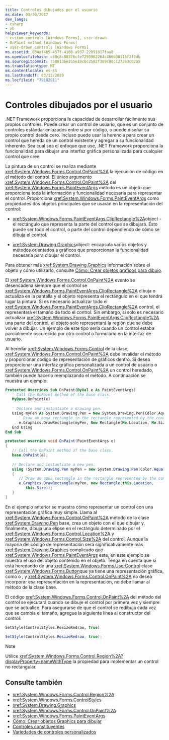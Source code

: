 ```yaml
---
title: Controles dibujados por el usuario
ms.date: 03/30/2017
dev_langs:
- csharp
- vb
helpviewer_keywords:
- custom controls [Windows Forms], user-drawn
- OnPaint method [Windows Forms]
- user-drawn controls [Windows Forms]
ms.assetid: 034af4b5-457f-4160-a937-22891817faa8
ms.openlocfilehash: c68c8c88376cfe7295962264c466030115f2f3db
ms.sourcegitcommit: 7588136e355e10cbc2582f389c90c127363c02a5
ms.translationtype: MT
ms.contentlocale: es-ES
ms.lasthandoff: 03/12/2020
ms.locfileid: "79182011"
---
```

# <a name="user-drawn-controls"></a>Controles dibujados por el usuario
.NET Framework proporciona la capacidad de desarrollar fácilmente sus propios controles. Puede crear un control de usuario, que es un conjunto de controles estándar enlazados entre sí por código, o puede diseñar su propio control desde cero. Incluso puede usar la herencia para crear un control que hereda de un control existente y agregar a su funcionalidad inherente. Sea cual sea el enfoque que use, .NET Framework proporciona la funcionalidad para dibujar una interfaz gráfica personalizada para cualquier control que cree.  
  
 La pintura de un control se realiza mediante <xref:System.Windows.Forms.Control.OnPaint%2A> la ejecución de código en el método del control. El único argumento <xref:System.Windows.Forms.Control.OnPaint%2A> del <xref:System.Windows.Forms.PaintEventArgs> método es un objeto que proporciona toda la información y funcionalidad necesaria para representar el control. Proporciona <xref:System.Windows.Forms.PaintEventArgs> como propiedades dos objetos principales que se usarán en la representación del control:  
  
- <xref:System.Windows.Forms.PaintEventArgs.ClipRectangle%2A>object - el rectángulo que representa la parte del control que se dibujará. Esto puede ser todo el control, o parte del control dependiendo de cómo se dibuja el control.  
  
- <xref:System.Drawing.Graphics>object: encapsula varios objetos y métodos orientados a gráficos que proporcionan la funcionalidad necesaria para dibujar el control.  
  
 Para obtener más <xref:System.Drawing.Graphics> información sobre el objeto y cómo utilizarlo, consulte [Cómo: Crear objetos gráficos para dibujo](../advanced/how-to-create-graphics-objects-for-drawing.md).  
  
 El <xref:System.Windows.Forms.Control.OnPaint%2A> evento se desencadena siempre que el control se <xref:System.Windows.Forms.PaintEventArgs.ClipRectangle%2A> dibuja o actualiza en la pantalla y el objeto representa el rectángulo en el que tendrá lugar la pintura. Si es necesario actualizar todo el <xref:System.Windows.Forms.PaintEventArgs.ClipRectangle%2A> control, el representará el tamaño de todo el control. Sin embargo, si solo es necesario actualizar <xref:System.Windows.Forms.PaintEventArgs.ClipRectangle%2A> una parte del control, el objeto solo representará la región que se debe volver a dibujar. Un ejemplo de este tipo sería cuando un control estaba parcialmente oscurecido por otro control o formulario en la interfaz de usuario.  
  
 Al heredar <xref:System.Windows.Forms.Control> de la clase, <xref:System.Windows.Forms.Control.OnPaint%2A> debe invalidar el método y proporcionar código de representación de gráficos dentro. Si desea proporcionar una interfaz gráfica personalizada a un control de usuario o <xref:System.Windows.Forms.Control.OnPaint%2A> un control heredado, también puede hacerlo reemplazando el método. A continuación se muestra un ejemplo:  
  
```vb  
Protected Overrides Sub OnPaint(ByVal e As PaintEventArgs)  
   ' Call the OnPaint method of the base class.  
   MyBase.OnPaint(e)  
  
   ' Declare and instantiate a drawing pen.  
   Using myPen As System.Drawing.Pen = New System.Drawing.Pen(Color.Aqua)  
      ' Draw an aqua rectangle in the rectangle represented by the control.  
      e.Graphics.DrawRectangle(myPen, New Rectangle(Me.Location, Me.Size))  
   End Using
End Sub  
```  
  
```csharp  
protected override void OnPaint(PaintEventArgs e)  
{  
   // Call the OnPaint method of the base class.  
   base.OnPaint(e);  
  
   // Declare and instantiate a new pen.  
   using (System.Drawing.Pen myPen = new System.Drawing.Pen(Color.Aqua))  
   {
      // Draw an aqua rectangle in the rectangle represented by the control.  
      e.Graphics.DrawRectangle(myPen, new Rectangle(this.Location,
         this.Size));  
   }
}  
```  
  
 En el ejemplo anterior se muestra cómo representar un control con una representación gráfica muy simple. Llama al <xref:System.Windows.Forms.Control.OnPaint%2A> método de la clase <xref:System.Drawing.Pen> base, crea un objeto con el que dibujar y, finalmente, dibuja una elipse en el rectángulo determinado por el <xref:System.Windows.Forms.Control.Location%2A> y <xref:System.Windows.Forms.Control.Size%2A> del control. Aunque la mayoría del código de representación será significativamente más <xref:System.Drawing.Graphics> complicado que <xref:System.Windows.Forms.PaintEventArgs> este, en este ejemplo se muestra el uso del objeto contenido en el objeto. Tenga en cuenta que si está heredando de una <xref:System.Windows.Forms.UserControl> clase <xref:System.Windows.Forms.Button>que ya tiene una representación gráfica, como o , y <xref:System.Windows.Forms.Control.OnPaint%2A> no desea incorporar esa representación en la representación, no debe llamar al método de la clase base.  
  
 El código <xref:System.Windows.Forms.Control.OnPaint%2A> del método del control se ejecutará cuando se dibuje el control por primera vez y siempre que se actualice. Para asegurarse de que el control se redibuja cada vez que se cambia el tamaño, agregue la siguiente línea al constructor del control:  
  
```vb  
SetStyle(ControlStyles.ResizeRedraw, True)  
```  
  
```csharp  
SetStyle(ControlStyles.ResizeRedraw, true);  
```  
  
> [!NOTE]
> Utilice <xref:System.Windows.Forms.Control.Region%2A?displayProperty=nameWithType> la propiedad para implementar un control no rectangular.  
  
## <a name="see-also"></a>Consulte también

- <xref:System.Windows.Forms.Control.Region%2A>
- <xref:System.Windows.Forms.ControlStyles>
- <xref:System.Drawing.Graphics>
- <xref:System.Windows.Forms.Control.OnPaint%2A>
- <xref:System.Windows.Forms.PaintEventArgs>
- [Cómo: Crear objetos Graphics para dibujar](../advanced/how-to-create-graphics-objects-for-drawing.md)
- [Controles constituyentes](constituent-controls.md)
- [Variedades de controles personalizados](varieties-of-custom-controls.md)
